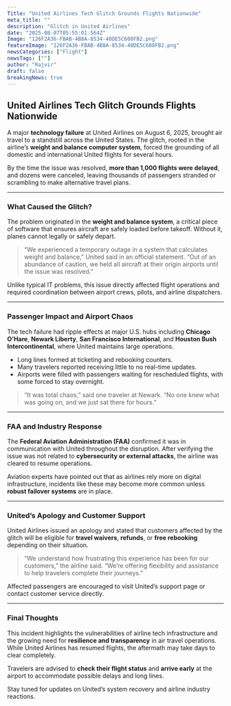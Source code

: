```yaml
---
Title: "United Airlines Tech Glitch Grounds Flights Nationwide"
meta_title: ""
description: "Glitch in United Airlines"
date: "2025-08-07T05:55:01.564Z"
Image: "126F2A36-FBAB-4B8A-8534-40DE5C608FB2.png"
featureImage: "126F2A36-FBAB-4B8A-8534-40DE5C608FB2.png"
newsCategories: ["Flight"]
newsTags: [""]
author: "Rajvir"
draft: false
breakingNews: true
---
```


## United Airlines Tech Glitch Grounds Flights Nationwide

A major **technology failure** at United Airlines on August 6, 2025, brought air travel to a standstill across the United States. The glitch, rooted in the airline’s **weight and balance computer system**, forced the grounding of all domestic and international United flights for several hours.

By the time the issue was resolved, **more than 1,000 flights were delayed**, and dozens were canceled, leaving thousands of passengers stranded or scrambling to make alternative travel plans.

---

### What Caused the Glitch?

The problem originated in the **weight and balance system**, a critical piece of software that ensures aircraft are safely loaded before takeoff. Without it, planes cannot legally or safely depart.

> “We experienced a temporary outage in a system that calculates weight and balance,” United said in an official statement. “Out of an abundance of caution, we held all aircraft at their origin airports until the issue was resolved.”

Unlike typical IT problems, this issue directly affected flight operations and required coordination between airport crews, pilots, and airline dispatchers.

---

### Passenger Impact and Airport Chaos

The tech failure had ripple effects at major U.S. hubs including **Chicago O’Hare**, **Newark Liberty**, **San Francisco International**, and **Houston Bush Intercontinental**, where United maintains large operations.

- Long lines formed at ticketing and rebooking counters.
- Many travelers reported receiving little to no real-time updates.
- Airports were filled with passengers waiting for rescheduled flights, with some forced to stay overnight.

> “It was total chaos,” said one traveler at Newark. “No one knew what was going on, and we just sat there for hours.”

---

### FAA and Industry Response

The **Federal Aviation Administration (FAA)** confirmed it was in communication with United throughout the disruption. After verifying the issue was not related to **cybersecurity or external attacks**, the airline was cleared to resume operations.

Aviation experts have pointed out that as airlines rely more on digital infrastructure, incidents like these may become more common unless **robust failover systems** are in place.

---

### United’s Apology and Customer Support

United Airlines issued an apology and stated that customers affected by the glitch will be eligible for **travel waivers**, **refunds**, or **free rebooking** depending on their situation.

> “We understand how frustrating this experience has been for our customers,” the airline said. “We’re offering flexibility and assistance to help travelers complete their journeys.”

Affected passengers are encouraged to visit United’s support page or contact customer service directly.

---

### Final Thoughts

This incident highlights the vulnerabilities of airline tech infrastructure and the growing need for **resilience and transparency** in air travel operations. While United Airlines has resumed flights, the aftermath may take days to clear completely.

Travelers are advised to **check their flight status** and **arrive early** at the airport to accommodate possible delays and long lines.

Stay tuned for updates on United’s system recovery and airline industry reactions.